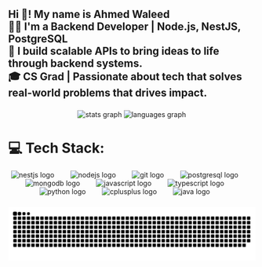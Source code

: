 <h2 align="left">Hi 👋! My name is Ahmed Waleed<br>👨‍💻 I'm a  Backend Developer | Node.js, NestJS, PostgreSQL<br>🚀 I build scalable APIs to bring ideas to life through backend systems.<br>🎓 CS Grad | Passionate about tech that solves real-world problems that drives impact.</h2>

###

<div align="center">
  <img src="https://github-readme-stats.vercel.app/api?username=Ahmed-Waleed-01&hide_title=false&hide_rank=false&show_icons=true&include_all_commits=true&count_private=true&disable_animations=false&theme=dracula&locale=en&hide_border=false" height="150" alt="stats graph"  />
  <img src="https://github-readme-stats.vercel.app/api/top-langs?username=Ahmed-Waleed-01&locale=en&hide_title=false&layout=compact&card_width=320&langs_count=5&theme=dracula&hide_border=false" height="150" alt="languages graph"  />
</div>

###
# 💻 Tech Stack:
<div align="center">
  <img src="https://cdn.jsdelivr.net/gh/devicons/devicon/icons/nestjs/nestjs-original.svg" height="35" alt="nestjs logo"  />
  <img width="25" />
  <img src="https://cdn.jsdelivr.net/gh/devicons/devicon/icons/nodejs/nodejs-original.svg" height="35" alt="nodejs logo"  />
  <img width="25" />
  <img src="https://cdn.jsdelivr.net/gh/devicons/devicon/icons/git/git-original.svg" height="35" alt="git logo"  />
  <img width="25" />
  <img src="https://cdn.jsdelivr.net/gh/devicons/devicon/icons/postgresql/postgresql-original.svg" height="35" alt="postgresql logo"  />
  <img width="25" />
  <img src="https://cdn.jsdelivr.net/gh/devicons/devicon/icons/mongodb/mongodb-original.svg" height="35" alt="mongodb logo"  />
  <img width="25" />
  <img src="https://cdn.jsdelivr.net/gh/devicons/devicon/icons/javascript/javascript-original.svg" height="35" alt="javascript logo"  />
  <img width="25" />
  <img src="https://cdn.jsdelivr.net/gh/devicons/devicon/icons/typescript/typescript-original.svg" height="35" alt="typescript logo"  />
  <img width="25" />
  <img src="https://cdn.jsdelivr.net/gh/devicons/devicon/icons/python/python-original.svg" height="35" alt="python logo"  />
  <img width="25" />
  <img src="https://cdn.jsdelivr.net/gh/devicons/devicon/icons/cplusplus/cplusplus-original.svg" height="35" alt="cplusplus logo"  />
  <img width="25" />
  <img src="https://cdn.jsdelivr.net/gh/devicons/devicon/icons/java/java-original.svg" height="35" alt="java logo"  />
  <img width="25" />
</div>

###

<picture>
  <source media="(prefers-color-scheme: dark)" srcset="https://github.com/Ahmed-Waleed-01/Ahmed-Waleed-01/blob/aa9ea54502ffe682b0a24abe482fc0f1fb520a31/github-snake-dark.svg" />
  <source media="(prefers-color-scheme: light)" srcset="https://github.com/Ahmed-Waleed-01/Ahmed-Waleed-01/blob/aa9ea54502ffe682b0a24abe482fc0f1fb520a31/github-snake.svg" />
  <img alt="github-snake" src="https://github.com/Ahmed-Waleed-01/Ahmed-Waleed-01/blob/aa9ea54502ffe682b0a24abe482fc0f1fb520a31/github-snake.svg" />
</picture>

###
